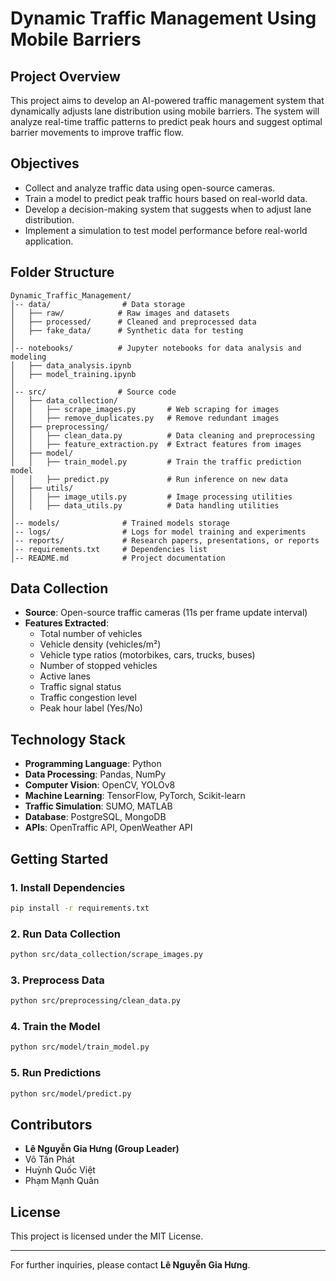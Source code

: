 # Dynamic Traffic Management Using Mobile Barriers

## Project Overview
This project aims to develop an AI-powered traffic management system that dynamically adjusts lane distribution using mobile barriers. The system will analyze real-time traffic patterns to predict peak hours and suggest optimal barrier movements to improve traffic flow.

## Objectives
- Collect and analyze traffic data using open-source cameras.
- Train a model to predict peak traffic hours based on real-world data.
- Develop a decision-making system that suggests when to adjust lane distribution.
- Implement a simulation to test model performance before real-world application.

## Folder Structure
```
Dynamic_Traffic_Management/
│-- data/                # Data storage
│   ├── raw/            # Raw images and datasets
│   ├── processed/      # Cleaned and preprocessed data
│   ├── fake_data/      # Synthetic data for testing
│
│-- notebooks/          # Jupyter notebooks for data analysis and modeling
│   ├── data_analysis.ipynb
│   ├── model_training.ipynb
│
│-- src/                # Source code
│   ├── data_collection/
│   │   ├── scrape_images.py       # Web scraping for images
│   │   ├── remove_duplicates.py   # Remove redundant images
│   ├── preprocessing/
│   │   ├── clean_data.py          # Data cleaning and preprocessing
│   │   ├── feature_extraction.py  # Extract features from images
│   ├── model/
│   │   ├── train_model.py         # Train the traffic prediction model
│   │   ├── predict.py             # Run inference on new data
│   ├── utils/
│   │   ├── image_utils.py         # Image processing utilities
│   │   ├── data_utils.py          # Data handling utilities
│
│-- models/              # Trained models storage
│-- logs/                # Logs for model training and experiments
│-- reports/             # Research papers, presentations, or reports
│-- requirements.txt     # Dependencies list
│-- README.md            # Project documentation
```

## Data Collection
- **Source**: Open-source traffic cameras (11s per frame update interval)
- **Features Extracted**:
  - Total number of vehicles
  - Vehicle density (vehicles/m²)
  - Vehicle type ratios (motorbikes, cars, trucks, buses)
  - Number of stopped vehicles
  - Active lanes
  - Traffic signal status
  - Traffic congestion level
  - Peak hour label (Yes/No)

## Technology Stack
- **Programming Language**: Python
- **Data Processing**: Pandas, NumPy
- **Computer Vision**: OpenCV, YOLOv8
- **Machine Learning**: TensorFlow, PyTorch, Scikit-learn
- **Traffic Simulation**: SUMO, MATLAB
- **Database**: PostgreSQL, MongoDB
- **APIs**: OpenTraffic API, OpenWeather API

## Getting Started
### 1. Install Dependencies
```sh
pip install -r requirements.txt
```

### 2. Run Data Collection
```sh
python src/data_collection/scrape_images.py
```

### 3. Preprocess Data
```sh
python src/preprocessing/clean_data.py
```

### 4. Train the Model
```sh
python src/model/train_model.py
```

### 5. Run Predictions
```sh
python src/model/predict.py
```

## Contributors
- **Lê Nguyễn Gia Hưng (Group Leader)**
- Võ Tấn Phát
- Huỳnh Quốc Việt
- Phạm Mạnh Quân

## License
This project is licensed under the MIT License.

---
For further inquiries, please contact **Lê Nguyễn Gia Hưng**.